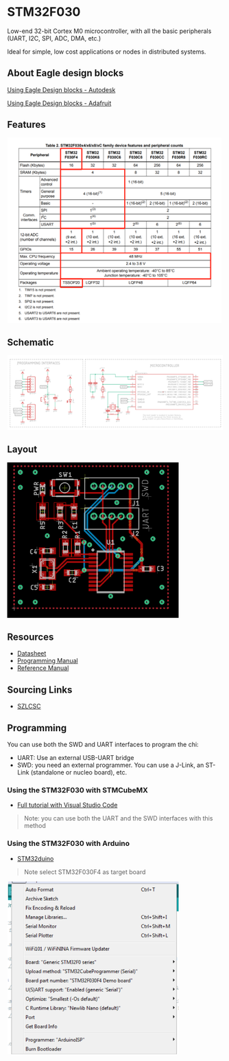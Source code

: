 # STM32F030

Low-end 32-bit Cortex M0 microcontroller, with all the basic peripherals (UART, I2C, SPI, ADC, DMA, etc.)

Ideal for simple, low cost applications or nodes in distributed systems.

##  About Eagle design blocks

[Using Eagle Design blocks - Autodesk](https://www.autodesk.com/products/eagle/blog/whats-new-in-autodesk-eagle-modular-design-blocks/)

[Using Eagle Design blocks - Adafruit](https://learn.adafruit.com/making-pcbs-with-oshpark-and-eagle/creating-a-schematic-with-design-blocks)

## Features
<img src ="assets/features.png" width="500">

## Schematic

![Schematic](assets/schematic.PNG)

## Layout
<img src ="assets/layout.PNG" width="400">

## Resources
* [Datasheet](https://www.st.com/resource/en/datasheet/stm32f030f4.pdf#page=12&zoom=100,89,736)
* [Programming Manual](https://www.st.com/resource/en/programming_manual/dm00051352-stm32f0xxx-cortexm0-programming-manual-stmicroelectronics.pdf)
* [Reference Manual](https://www.st.com/resource/en/reference_manual/DM00091010-.pdf)

## Sourcing Links
* [SZLCSC](https://item.szlcsc.com/33873.html)

## Programming
You can use both the SWD and UART interfaces to program the chi:
* UART: Use an external USB-UART bridge
* SWD: you need an external programmer. You can use a J-Link, an ST-Link (standalone or nucleo board), etc.

### Using the STM32F030 with STMCubeMX
* [Full tutorial with Visual Studio Code](https://gitlab.com/hax_eng/hax-open/vs_code_setup_tutorials/-/tree/master/STM32)
> Note: you can use both the UART and the SWD interfaces with this method

### Using the STM32F030 with Arduino
* [STM32duino](https://github.com/stm32duino/Arduino_Core_STM32)
> Note select STM32F030F4 as target board

<img src ="assets/arduino.PNG" width="400">
